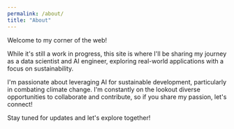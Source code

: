 ```yaml
---
permalink: /about/
title: "About"
---
```


Welcome to my corner of the web!

While it's still a work in progress, this site is where I'll be sharing my journey as a data scientist and AI engineer, exploring real-world applications with a focus on sustainability. 

I'm passionate about leveraging AI for sustainable development, particularly in combating climate change. I'm constantly on the lookout diverse opportunities to collaborate and contribute, so if you share my passion, let's connect!

Stay tuned for updates and let's explore together!
